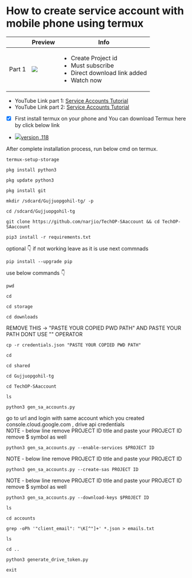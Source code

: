 #  How to create service account with mobile phone using termux

||Preview|Info|
|--|--|--|
|Part 1|[![](https://telegra.ph/file/d168f00348123336b8870.png)](https://youtu.be/GCIp656t1pw)|<ul><li>Create Project id</li><li>Must subscribe </li><li>Direct download link added</li><li>Watch now</li></ul>|

- YouTube Link part 1: [Service Accounts Tutorial](https://youtu.be/GCIp656t1pw)
- YouTube Link part 2: [Service Accounts Tutorial](https://youtu.be/_8WuH0h0-88)
- [x] First install termux on your phone and You can download Termux here by click below link
- [![](https://telegra.ph/file/86bdd0fcc9094cc5a84b3.png)version .118](https://new6.gdtot.cfd/file/101739646)

After complete installation process, run below cmd on termux.
```
termux-setup-storage
```
```
pkg install python3
```
```
pkg update python3
```
```
pkg install git
```
```
mkdir /sdcard/Gujjuopgohil-tg/ -p
```
```
cd /sdcard/Gujjuopgohil-tg
```
```
git clone https://github.com/narjio/TechOP-SAaccount && cd TechOP-SAaccount
```
```
pip3 install -r requirements.txt
```
optional 👇 if not working leave as it is use next commnads
```
pip install --upgrade pip
```
use below commands 👇
```
pwd
```
```
cd
```
```
cd storage
```
```
cd downloads
```
REMOVE THIS -> "PASTE YOUR COPIED PWD PATH" AND PASTE YOUR PATH DONT USE "" OPERATOR 
```
cp -r credentials.json "PASTE YOUR COPIED PWD PATH"
```
```
cd
```
```
cd shared
```
```
cd Gujjuopgohil-tg
```
```
cd TechOP-SAaccount
```
```
ls
```
```
python3 gen_sa_accounts.py
```
go to url and login with same account which you created console.cloud.google.com , drive api credentials  
NOTE - below line remove PROJECT ID title and paste your PROJECT ID remove $ symbol as well
```
python3 gen_sa_accounts.py --enable-services $PROJECT ID
```
NOTE - below line remove PROJECT ID title and paste your PROJECT ID 
```
python3 gen_sa_accounts.py --create-sas PROJECT ID
```
NOTE - below line remove PROJECT ID title and paste your PROJECT ID remove $ symbol as well
```
python3 gen_sa_accounts.py --download-keys $PROJECT ID
```
```
ls
```
```
cd accounts
```
```
grep -oPh '"client_email": "\K[^"]+' *.json > emails.txt
```
```
ls
```
```
cd ..
```
```
python3 generate_drive_token.py
```
```
exit
```




